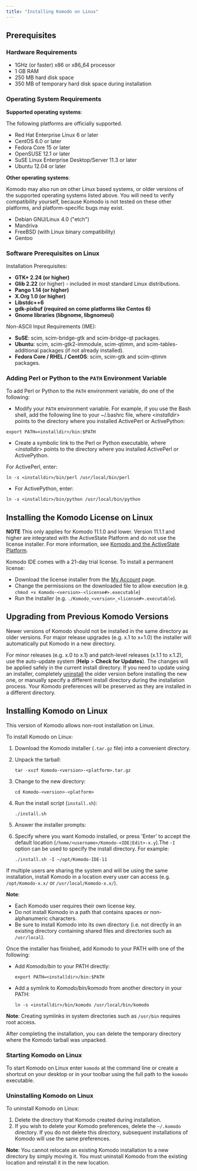 ```yaml
---
title: "Installing Komodo on Linux"
---
```

<a name="linux" id="linux"></a>
<a name="System_Req_Lin" id="System_Req_Lin"></a>
## Prerequisites

### Hardware Requirements

- 1GHz (or faster) x86 or x86_64 processor
- 1 GB RAM
- 250 MB hard disk space
- 350 MB of temporary hard disk space during installation

### Operating System Requirements

**Supported operating systems**:

The following platforms are officially supported.

- Red Hat Enterprise Linux 6 or later
- CentOS 6.0 or later
- Fedora Core 15 or later
- OpenSUSE 12.1 or later
- SuSE Linux Enterprise Desktop/Server 11.3 or later
- Ubuntu 12.04 or later

**Other operating systems**:

Komodo may also run on other Linux based systems, or older versions of the supported operating systems listed above. You will need to verify compatibility yourself, because Komodo is not tested on these other platforms, and platform-specific bugs may exist.

- Debian GNU/Linux 4.0 ("etch")
- Mandriva
- FreeBSD (with Linux binary compatibility)
- Gentoo

### Software Prerequisites on Linux

Installation Prerequisites:

- **GTK+ 2.24 (or higher)**
- **Glib 2.22** (or higher) - included in most standard Linux distributions.
- **Pango 1.14 (or higher)**
- **X.Org 1.0 (or higher)**
- **Libstdc++6**
- **gdk-pixbuf (required on come platforms like Centos 6)**
- **Gnome libraries (libgnome, libgnomeui)**

Non-ASCII Input Requirements (IME):

- **SuSE**: scim, scim-bridge-gtk and scim-bridge-qt packages.
- **Ubuntu**: scim, scim-gtk2-immodule, scim-qtimm, and scim-tables-additional packages (if not already installed).
- **Fedora Core / RHEL / CentOS**: scim, scim-gtk and scim-qtimm packages.

<a name="Adding_to_PATH" id="Adding_to_PATH"></a>
### Adding Perl or Python to the `PATH` Environment Variable

To add Perl or Python to the `PATH` environment variable, do one of the following:

- Modify your `PATH` environment variable. For example, if you use the Bash shell, add the following line to your ~/.bashrc file, where <_installdir_> points to the directory where you installed ActivePerl or ActivePython:

```text
export PATH=<installdir>/bin:$PATH
```

- Create a symbolic link to the Perl or Python executable, where <_installdir_> points to the directory where you installed ActivePerl or ActivePython.

For ActivePerl, enter:

```text
ln -s <installdir>/bin/perl /usr/local/bin/perl
```

- For ActivePython, enter:

```text
ln -s <installdir>/bin/python /usr/local/bin/python
```

<a name="License_Installation_Linux" id="License_Installation_Linux"></a>
## Installing the Komodo License on Linux

**NOTE** This only applies for Komodo 11.1.0 and lower. Version 11.1.1 and higher are integrated with the ActiveState Platform and do not use the license installer. For more information, see [Komodo and the ActiveState Platform](/komodo-platform-login/). 

Komodo IDE comes with a 21-day trial license. To install a permanent license:

- Download the license installer from the [My Account](https://account.activestate.com/) page.
- Change the permissions on the downloaded file to allow execution (e.g. ``chmod +x Komodo-<version>-<license#>.executable``)
- Run the installer (e.g. ``./Komodo_<version>_<license#>.executable``).

<a name="Upgrading_Lin" id="Upgrading_Lin"></a>
## Upgrading from Previous Komodo Versions

Newer versions of Komodo should not be installed in the same directory as older versions. For major release upgrades (e.g. x.1 to x+1.0) the installer will automatically put Komodo in a new directory.

For minor releases (e.g. x.0 to x.1) and patch-level releases (x.1.1 to x.1.2), use the auto-update system (**Help** > **Check for Updates**). The changes will be applied safely in the current install directory. If you need to update using an installer, completely [uninstall](#Uninstalling_Komodo_Lin) the older version before installing the new one, or manually specify a different install directory during the installation process. Your Komodo preferences will be preserved as they are installed in a different directory.

<a name="Installing_Komodo_on_Linux" id="Installing_Komodo_on_Linux"></a>
## Installing Komodo on Linux

This version of Komodo allows non-root installation on Linux.

To install Komodo on Linux:

1. Download the Komodo installer (`.tar.gz` file) into a convenient directory.
1. Unpack the tarball:

    ```text
    tar -xvzf Komodo-<version>-<platform>.tar.gz
    ```

1. Change to the new directory:

    ```text
    cd Komodo-<version>-<platform>
    ```

1.  Run the install script (`install.sh`):

    ```text
    ./install.sh
    ```

1.  Answer the installer prompts:
1.  Specify where you want Komodo installed, or press 'Enter' to accept the default location (`/home/<username>/Komodo-<IDE|Edit>-x.y`).The `-I` option can be used to specify the install directory. For example:

    ```text
    ./install.sh -I ~/opt/Komodo-IDE-11
    ```

If multiple users are sharing the system and will be using the same installation, install Komodo in a location every user can access (e.g. `/opt/Komodo-x.x/` or `/usr/local/Komodo-x.x/`).

**Note**:

- Each Komodo user requires their own license key.
- Do not install Komodo in a path that contains spaces or non-alphanumeric characters.
- Be sure to install Komodo into its own directory (i.e. not directly in an existing directory containing shared files and directories such as `/usr/local`).  

Once the installer has finished, add Komodo to your PATH with one of the following:

- Add _Komodo/bin_ to your PATH directly:

    ```text
    export PATH=<installdir>/bin:$PATH
    ```

- Add a symlink to _Komodo/bin/komodo_ from another directory in your PATH:

    ```text
    ln -s <installdir>/bin/komodo /usr/local/bin/komodo
    ```

**Note**: Creating symlinks in system directories such as `/usr/bin` requires root access.

After completing the installation, you can delete the temporary directory where the Komodo tarball was unpacked.

<a name="Starting_Komodo_on_Linux" id="Starting_Komodo_on_Linux"></a>
### Starting Komodo on Linux

To start Komodo on Linux enter `komodo` at the command line or create a shortcut on your desktop or in your toolbar using the full path to the `komodo` executable.

<a name="Uninstalling_Komodo_Lin" id="Uninstalling_Komodo_Lin"></a>
### Uninstalling Komodo on Linux

To uninstall Komodo on Linux:

1.  Delete the directory that Komodo created during installation.
1.  If you wish to delete your Komodo preferences, delete the `~/.komodo` directory. If you do not delete this directory, subsequent installations of Komodo will use the same preferences.

**Note**: You cannot relocate an existing Komodo installation to a new directory by simply moving it. You must uninstall Komodo from the existing location and reinstall it in the new location.
